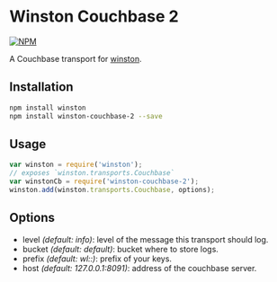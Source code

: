 # Winston Couchbase 2

[![NPM](https://nodei.co/npm/winston-couchbase-2.png?downloads=true)](https://nodei.co/npm/winston-couchbase-2)

A Couchbase transport for [winston][1].

## Installation

```bash
npm install winston
npm install winston-couchbase-2 --save
```

## Usage

```js
var winston = require('winston');
// exposes `winston.transports.Couchbase`
var winstonCb = require('winston-couchbase-2');
winston.add(winston.transports.Couchbase, options);
```

## Options

- level *(default: info)*: level of the message this transport should log.
- bucket *(default: default)*: bucket where to store logs.
- prefix *(default: wl::)*: prefix of your keys.
- host *(default: 127.0.0.1:8091)*: address of the couchbase server.

[1]: https://github.com/flatiron/winston "Winston"
